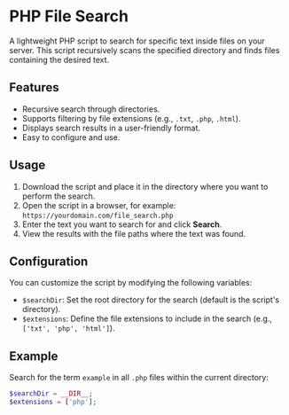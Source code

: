 # PHP File Search

A lightweight PHP script to search for specific text inside files on your server. This script recursively scans the specified directory and finds files containing the desired text.

## Features

- Recursive search through directories.
- Supports filtering by file extensions (e.g., `.txt`, `.php`, `.html`).
- Displays search results in a user-friendly format.
- Easy to configure and use.

## Usage

1. Download the script and place it in the directory where you want to perform the search.
2. Open the script in a browser, for example:  
   `https://yourdomain.com/file_search.php`
3. Enter the text you want to search for and click **Search**.
4. View the results with the file paths where the text was found.

## Configuration

You can customize the script by modifying the following variables:

- `$searchDir`: Set the root directory for the search (default is the script's directory).
- `$extensions`: Define the file extensions to include in the search (e.g., `['txt', 'php', 'html']`).

## Example

Search for the term `example` in all `.php` files within the current directory:

```php
$searchDir = __DIR__;
$extensions = ['php'];
